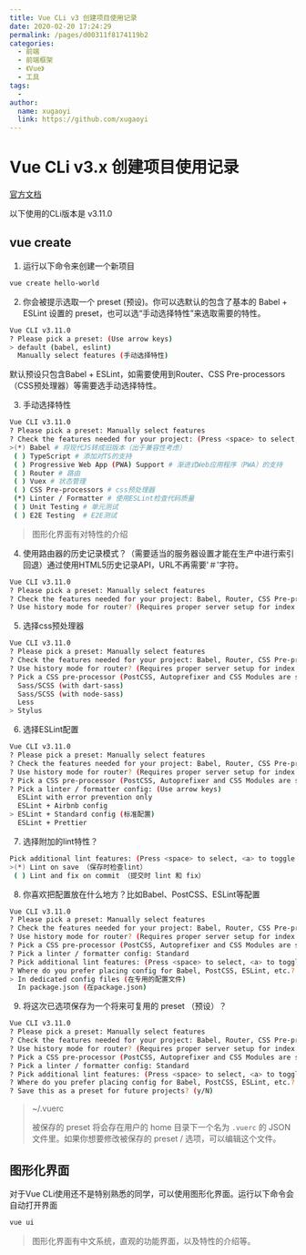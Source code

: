 ```yaml
---
title: Vue CLi v3 创建项目使用记录
date: 2020-02-20 17:24:29
permalink: /pages/d00311f8174119b2
categories: 
  - 前端
  - 前端框架
  - 《Vue》
  - 工具
tags: 
  - 
author: 
  name: xugaoyi
  link: https://github.com/xugaoyi
---
```

# Vue CLi v3.x 创建项目使用记录

[官方文档](https://cli.vuejs.org/zh/)

以下使用的CLi版本是 v3.11.0

## vue create

1. 运行以下命令来创建一个新项目

```sh
vue create hello-world
```

2. 你会被提示选取一个 preset (预设)。你可以选默认的包含了基本的 Babel + ESLint 设置的 preset，也可以选“手动选择特性”来选取需要的特性。

```sh
Vue CLI v3.11.0
? Please pick a preset: (Use arrow keys)
> default (babel, eslint)
  Manually select features (手动选择特性)
```

默认预设只包含Babel + ESLint，如需要使用到Router、CSS Pre-processors（CSS预处理器）等需要选手动选择特性。

3. 手动选择特性

```sh
Vue CLI v3.11.0
? Please pick a preset: Manually select features
? Check the features needed for your project: (Press <space> to select, <a> to toggle all, <i> to invert selection)
>(*) Babel # 将现代JS转成旧版本（出于兼容性考虑）
 ( ) TypeScript # 添加对TS的支持
 ( ) Progressive Web App (PWA) Support # 渐进式Web应用程序（PWA）的支持
 ( ) Router # 路由
 ( ) Vuex # 状态管理
 ( ) CSS Pre-processors # css预处理器
 (*) Linter / Formatter # 使用ESLint检查代码质量
 ( ) Unit Testing # 单元测试
 ( ) E2E Testing  # E2E测试
```

> 图形化界面有对特性的介绍

4. 使用路由器的历史记录模式？（需要适当的服务器设置才能在生产中进行索引回退）通过使用HTML5历史记录API，URL不再需要'＃'字符。

```sh
Vue CLI v3.11.0
? Please pick a preset: Manually select features
? Check the features needed for your project: Babel, Router, CSS Pre-processors, Linter
? Use history mode for router? (Requires proper server setup for index fallback in production) (Y/n)              
```

5. 选择css预处理器

```sh
Vue CLI v3.11.0
? Please pick a preset: Manually select features
? Check the features needed for your project: Babel, Router, CSS Pre-processors, Linter
? Use history mode for router? (Requires proper server setup for index fallback in production) Yes
? Pick a CSS pre-processor (PostCSS, Autoprefixer and CSS Modules are supported by default):
  Sass/SCSS (with dart-sass)
  Sass/SCSS (with node-sass)
  Less
> Stylus               
```

6. 选择ESLint配置

```sh
Vue CLI v3.11.0
? Please pick a preset: Manually select features
? Check the features needed for your project: Babel, Router, CSS Pre-processors, Linter
? Use history mode for router? (Requires proper server setup for index fallback in production) Yes
? Pick a CSS pre-processor (PostCSS, Autoprefixer and CSS Modules are supported by default): Stylus
? Pick a linter / formatter config: (Use arrow keys)
  ESLint with error prevention only
  ESLint + Airbnb config
> ESLint + Standard config (标准配置)
  ESLint + Prettier  
```

7. 选择附加的lint特性？

```sh
Pick additional lint features: (Press <space> to select, <a> to toggle all, <i> to invert selection)
>(*) Lint on save （保存时检查lint）
 ( ) Lint and fix on commit （提交时 lint 和 fix）
```

8. 你喜欢把配置放在什么地方？比如Babel、PostCSS、ESLint等配置

```sh
Vue CLI v3.11.0
? Please pick a preset: Manually select features
? Check the features needed for your project: Babel, Router, CSS Pre-processors, Linter
? Use history mode for router? (Requires proper server setup for index fallback in production) Yes
? Pick a CSS pre-processor (PostCSS, Autoprefixer and CSS Modules are supported by default): Stylus
? Pick a linter / formatter config: Standard
? Pick additional lint features: (Press <space> to select, <a> to toggle all, <i> to invert selection)Lint on save
? Where do you prefer placing config for Babel, PostCSS, ESLint, etc.? (Use arrow keys)
> In dedicated config files (在专用的配置文件)
  In package.json (在package.json)
```

9. 将这次已选项保存为一个将来可复用的 preset （预设）？

```sh
Vue CLI v3.11.0
? Please pick a preset: Manually select features
? Check the features needed for your project: Babel, Router, CSS Pre-processors, Linter
? Use history mode for router? (Requires proper server setup for index fallback in production) Yes
? Pick a CSS pre-processor (PostCSS, Autoprefixer and CSS Modules are supported by default): Stylus
? Pick a linter / formatter config: Standard
? Pick additional lint features: (Press <space> to select, <a> to toggle all, <i> to invert selection)Lint on save
? Where do you prefer placing config for Babel, PostCSS, ESLint, etc.? In dedicated config files
? Save this as a preset for future projects? (y/N) 
```

> ~/.vuerc
>
> 被保存的 preset 将会存在用户的 home 目录下一个名为 `.vuerc` 的 JSON 文件里。如果你想要修改被保存的 preset / 选项，可以编辑这个文件。



## 图形化界面

对于Vue CLi使用还不是特别熟悉的同学，可以使用图形化界面。运行以下命令会自动打开界面

```sh
vue ui
```

> 图形化界面有中文系统，直观的功能界面，以及特性的介绍等。

